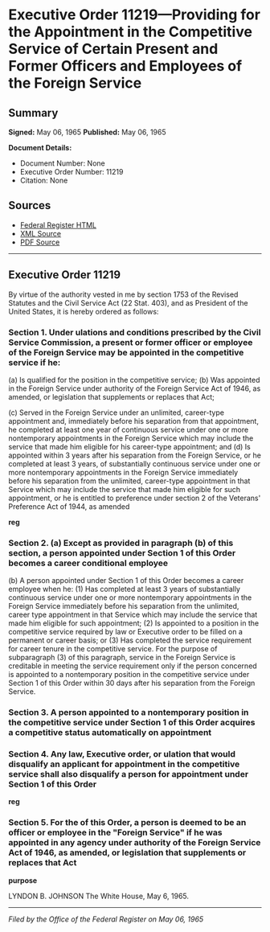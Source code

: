 # Executive Order 11219—Providing for the Appointment in the Competitive Service of Certain Present and Former Officers and Employees of the Foreign Service

## Summary

**Signed:** May 06, 1965
**Published:** May 06, 1965

**Document Details:**
- Document Number: None
- Executive Order Number: 11219
- Citation: None

## Sources
- [Federal Register HTML](https://www.presidency.ucsb.edu/documents/executive-order-11219-providing-for-the-appointment-the-competitive-service-certain)
- [XML Source](None)
- [PDF Source](None)

---

## Executive Order 11219

By virtue of the authority vested in me by section 1753 of the Revised Statutes and the Civil Service Act (22 Stat. 403), and as President of the United States, it is hereby ordered as follows:
### Section 1. Under ulations and conditions prescribed by the Civil Service Commission, a present or former officer or employee of the Foreign Service may be appointed in the competitive service if he:

(a) Is qualified for the position in the competitive service;
(b) Was appointed in the Foreign Service under authority of the Foreign Service Act of 1946, as amended, or legislation that supplements or replaces that Act;

(c) Served in the Foreign Service under an unlimited, career-type appointment and, immediately before his separation from that appointment, he completed at least one year of continuous service under one or more nontemporary appointments in the Foreign Service which may include the service that made him eligible for his career-type appointment; and
(d) Is appointed within 3 years after his separation from the Foreign Service, or he completed at least 3 years, of substantially continuous service under one or more nontemporary appointments in the Foreign Service immediately before his separation from the unlimited, career-type appointment in that Service which may include the service that made him eligible for such appointment, or he is entitled to preference under section 2 of the Veterans' Preference Act of 1944, as amended

**reg**

### Section 2. (a) Except as provided in paragraph (b) of this section, a person appointed under Section 1 of this Order becomes a career conditional employee

(b) A person appointed under Section 1 of this Order becomes a career employee when he:
    (1) Has completed at least 3 years of substantially continuous service under one or more nontemporary appointments in the Foreign Service immediately before his separation from the unlimited, career type appointment in that Service which may include the service that made him eligible for such appointment;
    (2) Is appointed to a position in the competitive service required by law or Executive order to be filled on a permanent or career basis; or
    (3) Has completed the service requirement for career tenure in the competitive service.
For the purpose of subparagraph (3) of this paragraph, service in the Foreign Service is creditable in meeting the service requirement only if the person concerned is appointed to a nontemporary position in the competitive service under Section 1 of this Order within 30 days after his separation from the Foreign Service.

### Section 3. A person appointed to a nontemporary position in the competitive service under Section 1 of this Order acquires a competitive status automatically on appointment

### Section 4. Any law, Executive order, or ulation that would disqualify an applicant for appointment in the competitive service shall also disqualify a person for appointment under Section 1 of this Order

**reg**

### Section 5. For the  of this Order, a person is deemed to be an officer or employee in the "Foreign Service" if he was appointed in any agency under authority of the Foreign Service Act of 1946, as amended, or legislation that supplements or replaces that Act

**purpose**

LYNDON B. JOHNSON
The White House,
May 6, 1965.

---

*Filed by the Office of the Federal Register on May 06, 1965*
